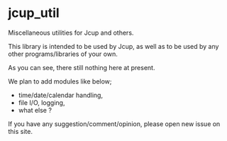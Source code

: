 # jcup_util
Miscellaneous utilities for Jcup and others.

This library is intended to be used by Jcup, as well as to be used by any other programs/libraries of your own.

As you can see, there still nothing here at present.

We plan to add modules like below;
- time/date/calendar handling,
- file I/O, logging,
- what else ?

If you have any suggestion/comment/opinion, please open new issue on this site.
